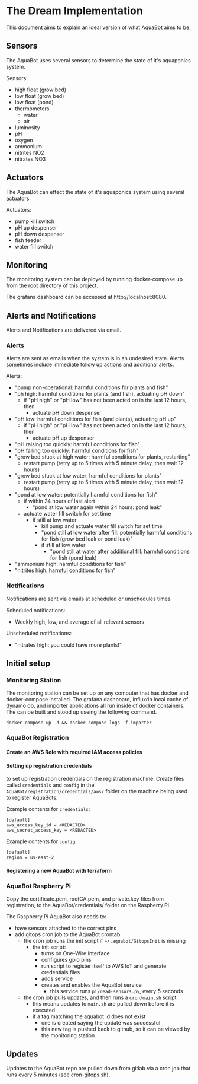 
# The Dream Implementation

This document aims to explain an ideal version of what AquaBot aims to be.

## Sensors

The AquaBot uses several sensors to determine the state of it's aquaponics system.

Sensors:
- high float (grow bed)
- low float (grow bed)
- low float (pond)
- thermometers
    - water
    - air
- luminosity
- pH
- oxygen
- ammonium
- nitrites NO2
- nitrates NO3

## Actuators

The AquaBot can effect the state of it's aquaponics system using several actuators

Actuators:
- pump kill switch
- pH up despenser
- pH down despenser
- fish feeder
- water fill switch

## Monitoring

The monitoring system can be deployed by running docker-compose up from the root directory of this project.

The grafana dashboard can be accessed at http://localhost:8080.

## Alerts and Notifications

Alerts and Notifications are delivered via email.

### Alerts

Alerts are sent as emails when the system is in an undesired state. Alerts sometimes include immediate follow up actions and additional alerts.

Alerts:
- "pump non-operational: harmful conditions for plants and fish"
- "ph high: harmful conditions for plants (and fish), actuating pH down"
    - if "pH high" or "pH low" has not been acted on in the last 12 hours, then
        - actuate pH down despenser
- "pH low: harmful conditions for fish (and plants), actuating pH up"
    - if "pH high" or "pH low" has not been acted on in the last 12 hours, then
        - actuate pH up despenser
- "pH raising too quickly: harmful conditions for fish"
- "pH falling too quickly: harmful conditions for fish"
- "grow bed stuck at high water: harmful conditions for plants, restarting"
    - restart pump (retry up to 5 times with 5 minute delay, then wait 12 hours)
- "grow bed stuck at low water: harmful conditions for plants"
    - restart pump (retry up to 5 times with 5 minute delay, then wait 12 hours)
- "pond at low water: potentially harmful conditions for fish"
    - if within 24 hours of last alert
        - "pond at low water again within 24 hours: pond leak"
    - actuate water fill switch for set time
        - if still at low water
            - kill pump and actuate water fill switch for set time
            - "pond still at low water after fill: potentially harmful conditions for fish (grow bed leak or pond leak)"
            - if still at low water
              - "pond still at water after additional fill: harmful conditions for fish (pond leak)
- "ammonium high: harmful conditions for fish"
- "nitrites high: harmful conditions for fish"

### Notifications

Notifications are sent via emails at scheduled or unschedules times

Scheduled notifications:
- Weekly high, low, and average of all relevant sensors

Unscheduled notifications:
- "nitrates high: you could have more plants!"

## Initial setup

### Monitoring Station

The monitoring station can be set up on any computer that has docker and docker-compose installed. The grafana dashboard, influxdb local cache of dynamo db, and importer applications all run inside of docker containers. The can be built and stood up useing the following command.

```
docker-compose up -d && docker-compose logs -f importer
```
### AquaBot Registration

#### Create an AWS Role with required IAM access policies

#### Setting up registration credentials

to set up registration credentials on the registration machine. Create files called `credentials` and `config` in the `AquaBot/registration/credentials/aws/` folder on the machine being used to register AquaBots.

Example contents for `credentials`:
```
[default]
aws_access_key_id = <REDACTED>
aws_secret_access_key = <REDACTED>
```

Example contents for `config`:
```
[default]
region = us-east-2
```

#### Registering a new AquaBot with terraform

### AquaBot Raspberry Pi

Copy the certificate.pem, rootCA.pem, and private.key files from registration, to the AquaBot/credentials/ folder on the Raspberry Pi.

The Raspberry Pi AquaBot also needs to:
- have sensors attached to the correct pins
- add gitops cron job to the AquaBot crontab
  - the cron job runs the init script if `~/.aquabot/GitopsInit` is missing
    - the init script:
      - turns on One-Wire Interface
      - configures gpio pins
      - run script to register itself to AWS IoT and generate credentials files
      - adds service
      - creates and enables the AquaBot service
        - this service runs `pi/read-sensors.py`, every 5 seconds
  - the cron job pulls updates, and then runs a `cron/main.sh` script
    - this means updates to `main.sh` are pulled down before it is executed
    - if a tag matching the aquabot id does not exist
      - one is created saying the update was successful
      - this new tag is pushed back to github, so it can be viewed by the monitoring station

## Updates

Updates to the AquaBot repo are pulled down from gitlab via a cron job that runs every 5 minutes (see cron-gitops.sh).
